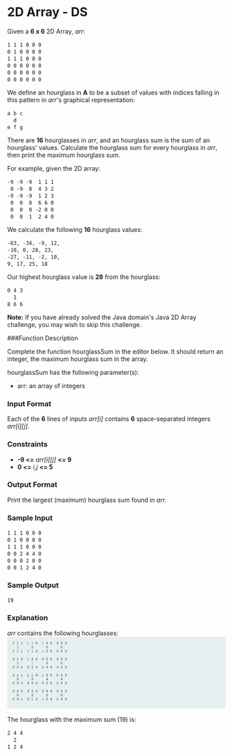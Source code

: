 # 2D Array - DS

Given a **6 x 6** 2D Array, *arr*:

```
1 1 1 0 0 0
0 1 0 0 0 0
1 1 1 0 0 0
0 0 0 0 0 0
0 0 0 0 0 0
0 0 0 0 0 0
```

We define an hourglass in **A** to be a subset of values with indices falling in this pattern in *arr*'s graphical representation:

```
a b c
  d
e f g
```

There are **16** hourglasses in *arr*, and an hourglass sum is the sum of an hourglass' values. Calculate the hourglass sum for every hourglass in *arr*, then print the maximum hourglass sum.

For example, given the 2D array:

```
-9 -9 -9  1 1 1 
 0 -9  0  4 3 2
-9 -9 -9  1 2 3
 0  0  8  6 6 0
 0  0  0 -2 0 0
 0  0  1  2 4 0
 ```
 
We calculate the following **16** hourglass values:

```
-63, -34, -9, 12, 
-10, 0, 28, 23, 
-27, -11, -2, 10, 
9, 17, 25, 18
```

Our highest hourglass value is **28** from the hourglass:

```
0 4 3
  1
8 6 6
```

**Note:** If you have already solved the Java domain's Java 2D Array challenge, you may wish to skip this challenge.

###Function Description

Complete the function hourglassSum in the editor below. It should return an integer, the maximum hourglass sum in the array.

hourglassSum has the following parameter(s):

* arr: an array of integers

### Input Format

Each of the **6** lines of inputs *arr[i]* contains **6** space-separated integers *arr[i][j]*.

### Constraints

* **-9 <=** *arr[i][j]* **<= 9**
* **0 <=** *i,j* **<= 5**

### Output Format

Print the largest (maximum) hourglass sum found in *arr*.

### Sample Input

```
1 1 1 0 0 0
0 1 0 0 0 0
1 1 1 0 0 0
0 0 2 4 4 0
0 0 0 2 0 0
0 0 1 2 4 0
```

### Sample Output

```
19
```

### Explanation

*arr* contains the following hourglasses:
![alt text](https://github.com/derrickdunville/hackerrank/blob/master/src/arrays/hourglass/hourglasssum.png?raw=true "Explanation")

The hourglass with the maximum sum (19) is:

```
2 4 4
  2
1 2 4
```
